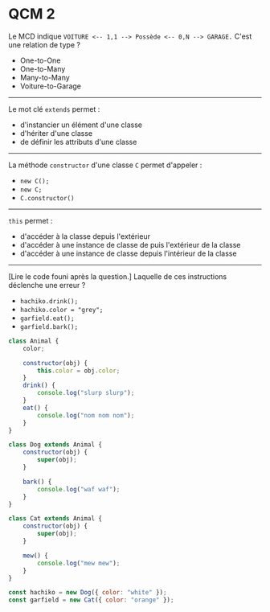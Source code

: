 # QCM 2

Le MCD indique `VOITURE <-- 1,1 --> Possède <-- 0,N --> GARAGE.` C'est une relation de type ?
- One-to-One
- One-to-Many
- Many-to-Many
- Voiture-to-Garage

---

Le mot clé `extends` permet : 
- d'instancier un élément d'une classe
- d'hériter d'une classe
- de définir les attributs d'une classe

---

La méthode `constructor` d'une classe `C` permet d'appeler :
- `new C();`
- `new C;`
- `C.constructor()`

---

`this` permet : 
- d'accéder à la classe depuis l'extérieur
- d'accéder à une instance de classe de puis l'extérieur de la classe 
- d'accéder à une instance de classe depuis l'intérieur de la classe

---

[Lire le code founi après la question.] Laquelle de ces instructions déclenche une erreur ?
- `hachiko.drink();`
- `hachiko.color = "grey";`
- `garfield.eat();`
- `garfield.bark();`


```js
class Animal {
	color;

	constructor(obj) {
		this.color = obj.color;
	}
	drink() {
		console.log("slurp slurp");
	}
	eat() {
		console.log("nom nom nom");
	}
}

class Dog extends Animal {
	constructor(obj) {
		super(obj);
	}

	bark() {
		console.log("waf waf");
	}
}

class Cat extends Animal {
	constructor(obj) {
		super(obj);
	}

	mew() {
		console.log("mew mew");
	}
}

const hachiko = new Dog({ color: "white" });
const garfield = new Cat({ color: "orange" });
```